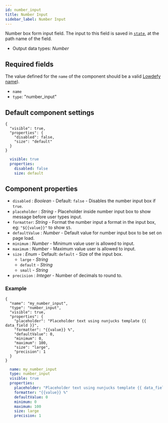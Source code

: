 ```yaml
---
id: number_input
title: Number Input
sidebar_label: Number Input
---
```


Number box form input field. The input to this field is saved in [`state`](concepts/state.md), at the path name of the field.
- Output data types: _Number_

## Required fields

The value defined for the `name` of the component should be a valid [Lowdefy name](concepts/lowdefy-file.md#names-and-ids)).

- `name`
- `type`: "number_input"

## Default component settings
<!--DOCUSAURUS_CODE_TABS-->
<!--JSON-->
```json5
{
  "visible": true,
  "properties": {
    "disabled": false,
    "size": "default"
  }
}
```
<!--YAML-->
```yaml
  visible: true
  properties:
    disabled: false
    size: default
```
<!--END_DOCUSAURUS_CODE_TABS-->

## Component properties

- `disabled` : _Boolean_ - Default: `false` - Disables the number input box if `true`.
- `placeholder` : _String_ - Placeholder inside number input box to show message before user types input.
- `formatter`: _String_ - Format the number input a format in the input box, eg: `"${{value}}"` to show `$5`.
- `defaultValue` : _Number_ - Default value for number input box to be set on page load.
- `minimum` : _Number_ - Minimum value user is allowed to input.
- `maximum` : _Number_ - Maximum value user is allowed to input.
- `size` : _Enum_ - Default: `default` - Size of the input box.
  - `large` - _String_
  - `default` - _String_
  - `small` - _String_
- `precision` : _Integer_ - Number of decimals to round to.

### Example
<!--DOCUSAURUS_CODE_TABS-->
<!--JSON-->
```json5
{
  "name": "my_number_input",
  "type": "number_input",
  "visible": true,
  "properties": {
    "placeholder": "Placeholder text using nunjucks template {{ data_field }}",
    "formatter": "{{value}} %",
    "defaultValue": 0,
    "minimum": 0,
    "maximum": 100,
    "size": "large",
    "precision": 1
  }
}
```
<!--YAML-->
```yaml
  name: my_number_input
  type: number_input
  visible: true
  properties:
    placeholder: "Placeholder text using nunjucks template {{ data_field }}"
    formatter: "{{value}} %"
    defaultValue: 0
    minimum: 0
    maximum: 100
    size: large
    precision: 1
```
<!--END_DOCUSAURUS_CODE_TABS-->